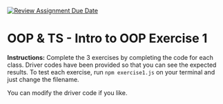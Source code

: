 [![Review Assignment Due Date](https://classroom.github.com/assets/deadline-readme-button-22041afd0340ce965d47ae6ef1cefeee28c7c493a6346c4f15d667ab976d596c.svg)](https://classroom.github.com/a/_06rzswG)
# OOP & TS - Intro to OOP Exercise 1

**Instructions:** Complete the 3 exercises by completing the code for each class. Driver codes have been provided so that you can see the expected results. To test each exercise, run `npm exercise1.js` on your terminal and just change the filename.

You can modify the driver code if you like.

